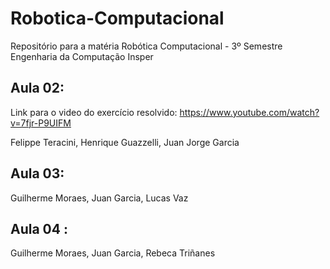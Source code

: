 # Robotica-Computacional
Repositório para a matéria Robótica Computacional - 3º Semestre Engenharia da Computação Insper

## Aula 02:
Link para o video do exercício resolvido:
https://www.youtube.com/watch?v=7fjr-P9UIFM

Felippe Teracini, Henrique Guazzelli, Juan Jorge Garcia

## Aula 03:
Guilherme Moraes, Juan Garcia, Lucas Vaz


## Aula 04 :
Guilherme Moraes, Juan Garcia, Rebeca Triñanes
